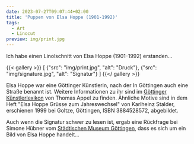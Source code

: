 ```yaml
---
date: 2023-07-27T09:07:44+02:00
title: 'Puppen von Elsa Hoppe (1901-1992)'
tags:
  - Art
  - Linocut
preview: img/print.jpg
---
```


Ich habe einen Linolschnitt von Elsa Hoppe (1901-1992) erstanden...
<!--more-->

{{< gallery >}}
[
  {"src": "img/print.jpg", "alt": "Druck"},
  {"src": "img/signature.jpg", "alt": "Signatur"}
]
{{</ gallery >}}

Elsa Hoppe war eine Göttinger Künstlerin, nach der In Göttingen auch eine Straße benannt ist. Weitere Informationen zu ihr sind im [Göttinger Künstlerlexikon](https://univerlag.uni-goettingen.de/bitstream/handle/3/isbn-978-3-86395-504-5/Appel_diss.pdf) von Thomas Appel zu finden.
Ähnliche Motive sind in dem Heft "Elsa Hoppe Grüsse zum Jahreswechsel" von Karlheinz Stalder, erschienen 1999 bei Goltze, Göttingen, ISBN 3884528572, abgebildet.

Auch wenn die Signatur schwer zu lesen ist, ergab eine Rückfrage bei Simone Hübner vom [Städtischen Museum Göttingen](https://museum.goettingen.de/), dass es sich um ein Bild von Elsa Hoppe handelt...

